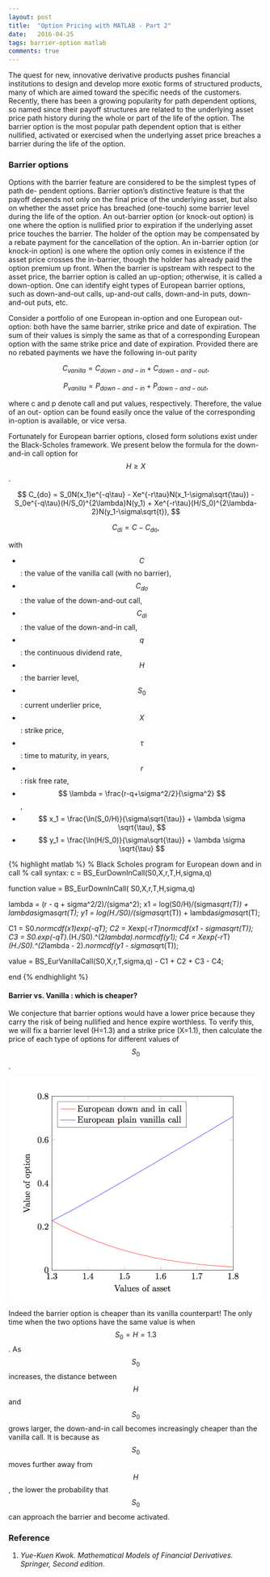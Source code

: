 ```yaml
---
layout: post
title:  "Option Pricing with MATLAB - Part 2"
date:   2016-04-25
tags: barrier-option matlab
comments: true
---
```


The quest for new, innovative derivative products pushes financial institutions to design and develop more exotic forms of structured products, many of which are aimed toward the specific needs of the customers. Recently, there has been a growing popularity for path dependent options, so named since their payoff structures are related to the underlying asset price path history during the whole or part of the life of the option. The barrier option is the most popular path dependent option that is either nullified, activated or exercised when the underlying asset price breaches a barrier during the life of the option.
<br>

### Barrier options

Options with the barrier feature are considered to be the simplest types of path de- pendent options. Barrier option’s distinctive feature is that the payoff depends not only on the final price of the underlying asset, but also on whether the asset price has breached (one-touch) some barrier level during the life of the option. An out-barrier option (or knock-out option) is one where the option is nullified prior to expiration if the underlying asset price touches the barrier. The holder of the option may be compensated by a rebate payment for the cancellation of the option. An in-barrier option (or knock-in option) is one where the option only comes in existence if the asset price crosses the in-barrier, though the holder has already paid the option premium up front. When the barrier is upstream with respect to the asset price, the barrier option is called an up-option; otherwise, it is called a down-option. One can identify eight types of European barrier options, such as down-and-out calls, up-and-out calls, down-and-in puts, down-and-out puts, etc.

Consider a portfolio of one European in-option and one European out-option: both have the same barrier, strike price and date of expiration. The sum of their values is simply the same as that of a corresponding European option with the same strike price and date of expiration. Provided there are no rebated payments we have the following in-out parity

$$ C_{vanilla} = C_{down-and-in} + C_{down-and-out}, $$

$$ P_{vanilla} = P_{down-and-in} + P_{down-and-out}, $$

where c and p denote call and put values, respectively. Therefore, the value of an out- option can be found easily once the value of the corresponding in-option is available, or vice versa.

Fortunately for European barrier options, closed form solutions exist under the Black-Scholes framework. We present below the formula for the down-and-in call option for $$ H \geq X $$.

$$ C_{do} = S_0N(x_1)e^{-q\tau} - Xe^{-r\tau}N(x_1-\sigma\sqrt{\tau}) - S_0e^{-q\tau}(H/S_0)^{2\lambda}N(y_1) + Xe^{-r\tau}(H/S_0)^{2\lambda-2}N(y_1-\sigma\sqrt{t}), $$

$$ C_{di} = C - C_{do}, $$

with

* $$ C $$: the value of the vanilla call (with no barrier),
* $$ C_{do} $$: the value of the down-and-out call,
* $$ C_{di} $$: the value of the down-and-in call,
* $$ q $$: the continuous dividend rate,
* $$ H $$: the barrier level,
* $$ S_0 $$: current underlier price,
* $$ X $$: strike price,
* $$ \tau $$: time to maturity, in years,
* $$ r $$: risk free rate,
* $$ \lambda = \frac{r-q+\sigma^2/2}{\sigma^2} $$,
* $$ x_1 = \frac{\ln(S_0/H)}{\sigma\sqrt{\tau}} + \lambda \sigma \sqrt{\tau}, $$
* $$ y_1 = \frac{\ln(H/S_0)}{\sigma\sqrt{\tau}} + \lambda \sigma \sqrt{\tau} $$

{% highlight matlab %}
% Black Scholes program for European down and in call
% call syntax: c = BS_EurDownInCall(S0,X,r,T,H,sigma,q)

function value = BS_EurDownInCall( S0,X,r,T,H,sigma,q)

lambda = (r - q + sigma^2/2)/(sigma^2);
x1 = log(S0/H)/(sigma*sqrt(T)) + lambda*sigma*sqrt(T);
y1 = log(H./S0)/(sigma*sqrt(T)) + lambda*sigma*sqrt(T);

C1 = S0.*normcdf(x1)*exp(-q*T);
C2 = X*exp(-r*T)*normcdf(x1 - sigma*sqrt(T));
C3 = S0.*exp(-q*T).*(H./S0).^(2*lambda).*normcdf(y1);
C4 = X*exp(-r*T)*(H./S0).^(2*lambda - 2).*normcdf(y1 - sigma*sqrt(T));

value = BS_EurVanillaCall(S0,X,r,T,sigma,q) - C1 + C2 + C3 - C4;

end
{% endhighlight %}

#### Barrier vs. Vanilla : which is cheaper?
We conjecture that barrier options would have a lower price because they carry the risk of being nullified and hence expire worthless. To verify this, we will fix a barrier level (H=1.3) and a strike price (X=1.1), then calculate the price of each type of options for different values of $$ S_0 $$.

![Figure 1](https://raw.githubusercontent.com/drawar/drawar.github.io/master/_posts/figure1.png)

Indeed the barrier option is cheaper than its vanilla counterpart! The only time when the two options have the same value is when $$ S_0 = H = 1.3 $$. As $$ S_0 $$ increases, the distance between $$ H $$ and $$ S_0 $$ grows larger, the down-and-in call becomes increasingly cheaper than the vanilla call. It is because as $$ S_0 $$ moves further away from $$ H $$, the lower the probability that $$ S_0 $$ can approach the barrier and become activated.


### **Reference**

1. *Yue-Kuen Kwok. Mathematical Models of Financial Derivatives. Springer, Second edition.*
